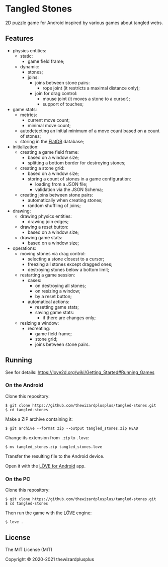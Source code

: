# Tangled Stones

2D puzzle game for Android inspired by various games about tangled webs.

## Features

- physics entities:
  - static:
    - game field frame;
  - dynamic:
    - stones;
    - joins:
      - joins between stone pairs:
        - rope joint (it restricts a maximal distance only);
      - join for drag control:
        - mouse joint (it moves a stone to a cursor);
        - support of touches;
- game stats:
  - metrics:
    - current move count;
    - minimal move count;
  - autodetecting an initial minimum of a move count based on a count of stones;
  - storing in the [FlatDB](https://github.com/uleelx/FlatDB) database;
- initialization:
  - creating a game field frame:
    - based on a window size;
    - splitting a bottom border for destroying stones;
  - creating a stone grid:
    - based on a window size;
    - storing a count of stones in a game configuration:
      - loading from a JSON file;
      - validation via the JSON Schema;
  - creating joins between stone pairs:
    - automatically when creating stones;
    - random shuffling of joins;
- drawing:
  - drawing physics entities:
    - drawing join edges;
  - drawing a reset button:
    - based on a window size;
  - drawing game stats:
    - based on a window size;
- operations:
  - moving stones via drag control:
    - selecting a stone closest to a cursor;
    - freezing all stones except dragged ones;
    - destroying stones below a bottom limit;
  - restarting a game session:
    - cases:
      - on destroying all stones;
      - on resizing a window;
      - by a reset button;
    - automatical actions:
      - resetting game stats;
      - saving game stats:
        - if there are changes only;
  - resizing a window:
    - recreating:
      - game field frame;
      - stone grid;
      - joins between stone pairs.

## Running

See for details: <https://love2d.org/wiki/Getting_Started#Running_Games>

### On the Android

Clone this repository:

```
$ git clone https://github.com/thewizardplusplus/tangled-stones.git
$ cd tangled-stones
```

Make a ZIP archive containing it:

```
$ git archive --format zip --output tangled_stones.zip HEAD
```

Change its extension from `.zip` to `.love`:

```
$ mv tangled_stones.zip tangled_stones.love
```

Transfer the resulting file to the Android device.

Open it with the [LÖVE for Android](https://play.google.com/store/apps/details?id=org.love2d.android) app.

### On the PC

Clone this repository:

```
$ git clone https://github.com/thewizardplusplus/tangled-stones.git
$ cd tangled-stones
```

Then run the game with the [LÖVE](https://love2d.org/) engine:

```
$ love .
```

## License

The MIT License (MIT)

Copyright &copy; 2020-2021 thewizardplusplus
